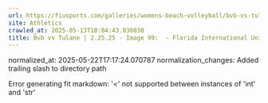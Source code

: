 ```yaml
---
url: https://fiusports.com/galleries/womens-beach-volleyball/bvb-vs-tulane-2-25-25/image-99/355/62652/
site: Athletics
crawled_at: 2025-05-13T10:04:43.036030
title: Bvb vs Tulane | 2.25.25 - Image 99:  - Florida International University
---
```

normalized_at: 2025-05-22T17:17:24.070787
normalization_changes: Added trailing slash to directory path

Error generating fit markdown: '<' not supported between instances of 'int' and 'str'